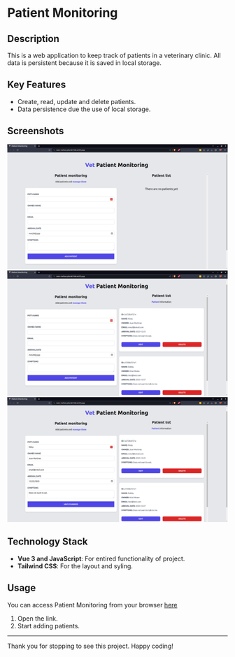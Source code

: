 # Patient Monitoring

## Description
This is a web application to keep track of patients in a veterinary clinic. All data is persistent because it is saved in local storage.

## Key Features
- Create, read, update and delete patients.
- Data persistence due the use of local storage.

## Screenshots
![No patients](/screenshots/no-patients.png)
![Read patients](/screenshots/reading.png)
![Update patients](/screenshots/update.png)

## Technology Stack
- **Vue 3 and JavaScript**: For entired functionality of project.
- **Tailwind CSS**: For the layout and syling.

## Usage
You can access Patient Monitoring from your browser [here](https://patient-monitoring.mcplux.com/)

1. Open the link.
2. Start adding patients.

---

Thank you for stopping to see this project. Happy coding!
